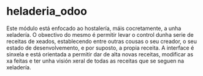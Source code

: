 # heladeria_odoo

Este módulo está enfocado ao hostalería, máis cocretamente, a unha xeladería. O obxectivo do mesmo é permitir levar o control dunha serie de receitas de xeados, establecendo entre outras cousas o seu creador, o seu estado de desenvolvemento, e por suposto, a propia receita.
A interface é sinxela e está orientada a permitir dar de alta novas receitas, modificar as xa feitas e ter unha visión xeral de todas as receitas que se seguen na xeladería.
